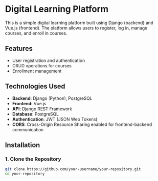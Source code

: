 # Digital Learning Platform

This is a simple digital learning platform built using Django (backend) and Vue.js (frontend). The platform allows users to register, log in, manage courses, and enroll in courses.

## Features

- User registration and authentication
- CRUD operations for courses
- Enrollment management

## Technologies Used

- **Backend**: Django (Python), PostgreSQL
- **Frontend**: Vue.js
- **API**: Django REST Framework
- **Database**: PostgreSQL
- **Authentication**: JWT (JSON Web Tokens)
- **CORS**: Cross-Origin Resource Sharing enabled for frontend-backend communication

## Installation

### 1. Clone the Repository

```bash
git clone https://github.com/your-username/your-repository.git
cd your-repository